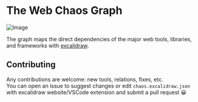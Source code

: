 # The Web Chaos Graph

![Image](output/chaos.svg)

The graph maps the direct dependencies of the major web tools, libraries, and frameworks with [excalidraw](https://github.com/excalidraw/excalidraw).

## Contributing

Any contributions are welcome: new tools, relations, fixes, etc.  
You can open an issue to suggest changes or edit `chaos.excalidraw.json` with excalidraw website/VSCode extension and submit a pull request 😀
